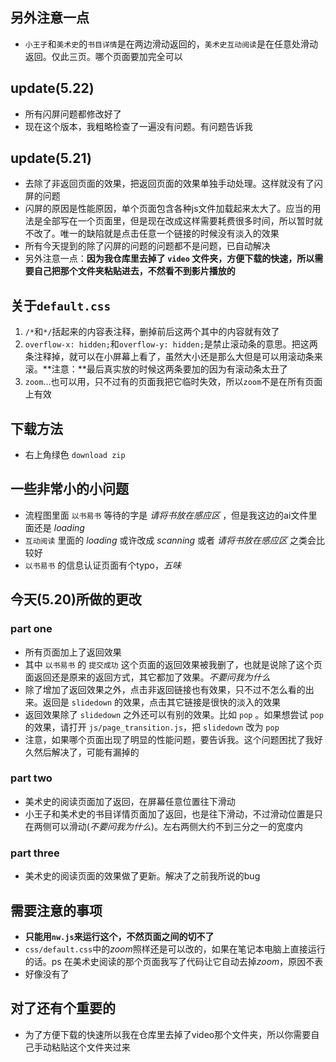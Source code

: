 ## 另外注意一点
- `小王子`和`美术史`的`书目详情`是在两边滑动返回的，`美术史互动阅读`是在任意处滑动返回。仅此三页。哪个页面要加完全可以

## update(5.22)
- 所有闪屏问题都修改好了
- 现在这个版本，我粗略检查了一遍没有问题。有问题告诉我

## update(5.21)
- 去除了非返回页面的效果，把返回页面的效果单独手动处理。这样就没有了闪屏的问题
- 闪屏的原因是性能原因，单个页面包含各种js文件加载起来太大了。应当的用法是全部写在一个页面里，但是现在改成这样需要耗费很多时间，所以暂时就不改了。唯一的缺陷就是点击任意一个链接的时候没有淡入的效果
- 所有今天提到的除了闪屏的问题的问题都不是问题，已自动解决
- 另外注意一点：**因为我仓库里去掉了 `video` 文件夹，方便下载的快速，所以需要自己把那个文件夹粘贴进去，不然看不到影片播放的**

## 关于`default.css`
1. `/*`和`*/`括起来的内容表注释，删掉前后这两个其中的内容就有效了
1. `overflow-x: hidden;`和`overflow-y: hidden;`是禁止滚动条的意思。把这两条注释掉，就可以在小屏幕上看了，虽然大小还是那么大但是可以用滚动条来滚。**注意：**最后真实放的时候这两条要加的因为有滚动条太丑了
1. `zoom`...也可以用，只不过有的页面我把它临时失效，所以`zoom`不是在所有页面上有效


## 下载方法
- 右上角绿色 `download zip`

## 一些非常小的小问题
- 流程图里面 `以书易书` 等待的字是 *请将书放在感应区* ，但是我这边的ai文件里面还是 *loading*
- `互动阅读` 里面的 *loading* 或许改成 *scanning* 或者 *请将书放在感应区* 之类会比较好
- `以书易书` 的信息认证页面有个typo，*五味*

## 今天(5.20)所做的更改

### part one
- 所有页面加上了返回效果
- 其中 `以书易书` 的 `提交成功` 这个页面的返回效果被我删了，也就是说除了这个页面返回还是原来的返回方式，其它都加了效果。*不要问我为什么*
- 除了增加了返回效果之外，点击非返回链接也有效果，只不过不怎么看的出来。返回是 `slidedown` 的效果，点击其它链接是很快的淡入的效果
- 返回效果除了 `slidedown` 之外还可以有别的效果。比如 `pop` 。如果想尝试 `pop` 的效果，请打开 `js/page_transition.js`，把 `slidedown` 改为 `pop`
- 注意，如果哪个页面出现了明显的性能问题，要告诉我。这个问题困扰了我好久然后解决了，可能有漏掉的

### part two
- 美术史的阅读页面加了返回，在屏幕任意位置往下滑动
- 小王子和美术史的书目详情页面加了返回，也是往下滑动，不过滑动位置是只在两侧可以滑动(*不要问我为什么*)。左右两侧大约不到三分之一的宽度内

### part three
- 美术史的阅读页面的效果做了更新。解决了之前我所说的bug

## 需要注意的事项
- **只能用`nw.js`来运行这个，不然页面之间的切不了**
- `css/default.css`中的*zoom*照样还是可以改的，如果在笔记本电脑上直接运行的话。ps 在美术史阅读的那个页面我写了代码让它自动去掉*zoom*，原因不表
- 好像没有了

## 对了还有个重要的
- 为了方便下载的快速所以我在仓库里去掉了video那个文件夹，所以你需要自己手动粘贴这个文件夹过来
